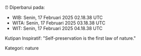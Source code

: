 ⏰ Diperbarui pada:
- WIB: Senin, 17 Februari 2025 02.18.38 UTC
- WITA: Senin, 17 Februari 2025 03.18.38 UTC
- WIT: Senin, 17 Februari 2025 04.18.38 UTC

Kutipan Inspiratif:
"Self-preservation is the first law of nature."


Kategori: nature

